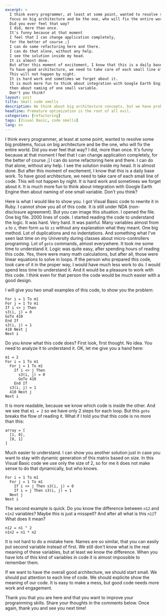 ```yaml
---
excerpt: >
  I think every programmer, at least at some point, wanted to resolve some big problems,
  focus on big architecture and be the one, who will fix the entire world.
  Did you ever feel that way?
  I did, more than once.
  It's funny because at that moment
  I feel that I can change application completely,
  for the better of course ;]
  I can do some refactoring here and there.
  I can do that alone, without any help.
  I see the solution inside my head.
  It is almost done.
  But after this moment of excitement, I know that this is a daily base work.
  To have good architecture, we need to take care of each small line of code.
  This will not happen by night.
  It is hard work and sometimes we forget about it.
  It is much more fun to think about integration with Google Earth Engine
  then about naming of one small variable.
  Don't you think?
layout: post
title: Small code smells
description: We think about big architecture concepts, but we have problems with small code smells.
headline: Premature optimization is the root of all evil.
categories: [refactoring]
tags: [Visual Basic, code smells]
lang: en
---
```


I think every programmer, at least at some point, wanted to resolve some big problems, focus on big architecture and be the one, who will fix the entire world. Did you ever feel that way? I did, more than once. It's funny because at that moment I feel that I can change application completely, for the better of course ;] I can do some refactoring here and there. I can do that alone, without any help. I see the solution inside my head. It is almost done. But after this moment of excitement, I know that this is a daily base work. To have good architecture, we need to take care of each small line of code. This will not happen by night. It is hard work and sometimes we forget about it. It is much more fun to think about integration with Google Earth Engine then about naming of one small variable. Don't you think?

Here is what I would like to show you. I got Visual Basic code to rewrite it in Ruby. I cannot show you all of this code. It is still under NDA (non-disclosure agreement). But you can image this situation. I opened the file. One big file. 2000 lines of code. I started reading the code to understand the logic. It was hard. Very hard. It was painful. Many variables almost from `a` to `z`, then form `aa` to `zz` without any explanation what they meant. One big method. Lot of duplications and no indentations. And something what I've seen last time on my University during classes about micro-controllers programing. Lot of `goto` commands, almost everywhere. It took me some time to understand it. Logic was quite easy, after spending hours of reading this code. Yes, there were many math calculations, but after all, those were linear equations to solve in loops. If the person who prepared this code, took care of it in the proper way, I would have much less work to do. I would spend less time to understand it. And it would be a pleasure to work with this code. I think even for that person the code would be much easier with a good design.

I will give you two small examples of this code, to show you the problem:

```visualbasic
For i = 1 To m1
For j = 1 To m1
If i <> j Then
s3(i, j) = 0
GoTo 410
End If
s3(i, j) = 1
410 Next j
Next i
```

Do you know what this code does? First look, first thought. No idea. You need to analyze it to understand it. OK, let me give you a hand here:

```visualbasic
m1 = 2
For i = 1 To m1
  For j = 1 To m1
    If i <> j Then
      s3(i, j) = 0
      GoTo 410
    End If
  s3(i, j) = 1
  410 Next j
Next i
```

It is more readable, because we know which code is inside the other. And we see that `m1 = 2` so we have only 2 steps for each loop. But this `goto` breaks the flow of reading it. What if I told you that this code is no more than this:

```visualbasic
array = [
  [1, 0],
  [0, 1]
]
```

Much easier to understand. I can show you another solution just in case you want to stay with dynamic generation of this matrix based on size. In this Visual Basic code we use only the size of 2, so for me it does not make sense to do that dynamically, but who knows.

```visualbasic
For i = 1 To m1
  For j = 1 To m1
    If i <> j Then s3(i, j) = 0
    If i = j Then s3(i, j) = 1
  Next j
Next i
```

The second example is quick. Do you know the difference between `n12` and `n1n2` variables? Maybe this is just a misspell? And after all what is this `n12`? What does it mean?

```visualbasic
n12 = n1 ^ 2
n1n2 = n1 * n2
```

It is not hard to do a mistake here. Names are so similar, that you can easily put second variable instead of first. We still don't know what is the real meaning of these variables, but at least we know the difference. When you have lots of this kind of variables in code it is almost impossible to remember them.

If we want to have the overall good architecture, we should start small. We should put attention to each line of code. We should explicite show the meaning of our code. It is easy to make a mess, but good code needs more work and engagement.

Thank you that you are here and that you want to improve your programming skills. Share your thoughts in the comments below. Once again, thank you and see you next time!
